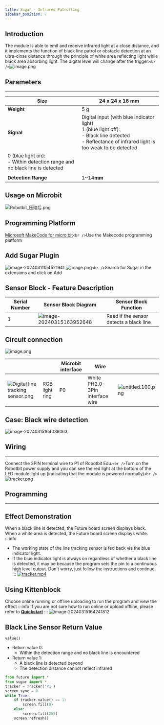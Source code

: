 ```yaml
---
title: Sugar - Infrared Patrolling
sidebar_position: 7
---
```

## Introduction

The module is able to emit and receive infrared light at a close distance, and it implements the function of black line patrol or obstacle detection at an ultra-close distance through the principle of white area reflecting light while black area absorbing light. The digital level will change after the trigger.`<br />`![image.png](https://learn.kittenbot.cn/2024md_pic/1623395428938-72735b92-d2c7-4fbf-876c-fa2a352f337c.png)

## Parameters

---

| **Size**                                                                 | 24 x 24 x 16 mm                                                                                                                                               |
| ------------------------------------------------------------------------------ | ------------------------------------------------------------------------------------------------------------------------------------------------------------- |
| **Weight**                                                               | 5 g                                                                                                                                                           |
| **Signal**                                                               | Digital input (with blue indicator light)<br />1 (blue light off):<br />- Black line detected<br />- Reflectance of infrared light is too weak to be detected |
| 0 (blue light on):<br />- Within detection range and no black line is detected |                                                                                                                                                               |
|                                                                                |                                                                                                                                                               |
| **Detection Range**                                                      | 1~14**mm**                                                                                                                                              |

## Usage on Microbit

![Robotbit_压缩后.png](https://learn.kittenbot.cn/2024md_pic/1709112761000-c84282ba-fe71-45c1-8ad4-8e7f6fc4738f.png)

## Programming Platform

[Microsoft MakeCode for micro:bit](https://makecode.microbit.org/#editor)`<br />`Use the Makecode programming platform

## Add Sugar Plugin

![image-20240311154521941](https://learn.kittenbot.cn/2024md_pic/image-20240311154521941.png)
![image.png](https://learn.kittenbot.cn/2024md_pic/1709111641678-73b61119-c29c-4b48-add7-375ce9a15935.png)`<br />`Search for Sugar in the extensions and click on Add

## Sensor Block - Feature Description

| Serial Number | Sensor Block Diagram                                                                        | Sensor Block Function                   |
| ------------- | ------------------------------------------------------------------------------------------- | --------------------------------------- |
| 1             | ![image-20240315163952648](https://learn.kittenbot.cn/2024md_pic/image-20240315163952648.png) | Read if the sensor detects a black line |

## Circuit connection

![image.png](https://learn.kittenbot.cn/2024md_pic/1709784427451-d4b007be-7103-4339-9b38-6ca14b0c826a.png)

|                                                                                                                                 |                | Microbit interface | Wire                            |                                                                                                                 |
| ------------------------------------------------------------------------------------------------------------------------------- | -------------- | ------------------ | ------------------------------- | --------------------------------------------------------------------------------------------------------------- |
| ![Digital line tracking sensor.png](https://learn.kittenbot.cn/2024md_pic/1709792371197-7f6c8110-1530-4615-a05d-4cdee99b4912.png) | RGB light ring | P0                 | White PH2.0-3Pin interface wire | ![untitled.100.png](https://learn.kittenbot.cn/2024md_pic/1694663456622-fdd52039-7a0c-451f-96a0-feabdc797516.png) |

## Case: Black wire detection

![image-20240315164039063](https://learn.kittenbot.cn/2024md_pic/image-20240315164039063.png)

## Wiring

---

Connect the 3PIN terminal wire to P1 of Robotbit Edu.`<br />`Turn on the Robotbit power supply and you can see the red light at the bottom of the LED module light up (indicating that the module is powered normally)`<br />`
![tracker.png](https://learn.kittenbot.cn/2024md_pic/1623396977794-e8bd1c93-eb47-47e3-8e1c-b42561ae9473.png)

## Programming

---

## Effect Demonstration

When a black line is detected, the Future board screen displays black. When a white area is detected, the Future board screen displays white.
:::info

- The working state of the line tracking sensor is fed back via the blue indicator light.
- If the blue indicator light is always on regardless of whether a black line is detected, it may be because the program sets the pin to a continuous high level output. Don't worry, just follow the instructions and continue.
  :::
  [![tracker.mp4](https://gw.alipayobjects.com/mdn/prod_resou/afts/img/A*NNs6TKOR3isAAAAAAAAAAABkARQnAQ)](https://www.yuque.com/kittenbot/hardwares/sugar-tracker?_lake_card=%7B%22status%22%3A%22done%22%2C%22name%22%3A%22tracker.mp4%22%2C%22size%22%3A%221519271%22%2C%22taskId%22%3A%22u242c2dc4-9e27-487b-b76b-3d15920d01f%22%2C%22taskType%22%3A%22upload%22%2C%22url%22%3Anull%2C%22cover%22%3Anull%2C%22videoId%22%3A%22inputs%2Fprod%2Fyuque%2F2021%2F1432972%2Fmp4%2F1623396961254-33061fda-611c-4d2b-921f-5242de4b7562.mp4%22%2C%22download%22%3Afalse%2C%22__spacing%22%3A%22both%22%2C%22id%22%3A%22Z16nb%22%2C%22margin%22%3A%7B%22top%22%3Atrue%2C%22bottom%22%3Atrue%7D%2C%22card%22%3A%22video%22%7D#Z16nb)

## Using Kittenblock

Choose online running or offline uploading to run the program and view the effect
:::info
If you are not sure how to run online or upload offline, please refer to [**Quickstart**](https://www.yuque.com/kittenbot/hardwares/eytesg#PBHya)
:::
![image-20240315164241812](https://learn.kittenbot.cn/2024md_pic/image-20240315164241812.png)

## Black Line Sensor Return Value

`value()`

- Return value 0:
  - Within the detection range and no black line is encountered
- Return value 1:
  - A black line is detected beyond
  - The detection distance cannot reflect infrared

```python
from future import *
from sugar import *
tracker = Tracker('P1')
screen.sync = 0
while True:
    if tracker.value() == 1:
        screen.fill(0)
    else:
        screen.fill(255)
    screen.refresh()
```
